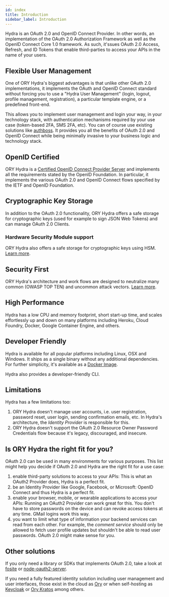 ```yaml
---
id: index
title: Introduction
sidebar_label: Introduction
---
```


Hydra is an OAuth 2.0 and OpenID Connect Provider. In other words, an
implementation of the OAuth 2.0 Authorization Framework as well as the OpenID
Connect Core 1.0 framework. As such, it'ssues OAuth 2.0 Access, Refresh, and ID
Tokens that enable third-parties to access your APIs in the name of your users.

## Flexible User Management

One of ORY Hydra's biggest advantages is that unlike other OAuth 2.0
implementations, it implements the OAuth and OpenID Connect standard without
forcing you to use a "Hydra User Management" (login, logout, profile management,
registration), a particular template engine, or a predefined front-end.

This allows you to implement user management and login your way, in your
technology stack, with authentication mechanisms required by your use case
(token-based 2FA, SMS 2FA, etc). You can of course use existing solutions like
[authboss](https://github.com/go-authboss/authboss). It provides you all the
benefits of OAuth 2.0 and OpenID Connect while being minimally invasive to your
business logic and technology stack.

## OpenID Certified

ORY Hydra is a
[Certified OpenID Connect Provider Server](https://openid.net/developers/certified/)
and implements all the requirements stated by the OpenID Foundation. In
particular, it implements the various OAuth 2.0 and OpenID Connect
flows specified by the IETF and OpenID Foundation.

## Cryptographic Key Storage

In addition to the OAuth 2.0 functionality, ORY Hydra offers a safe storage for
cryptographic keys (used for example to sign JSON Web Tokens) and can manage
OAuth 2.0 Clients.

### Hardware Security Module support

ORY Hydra also offers a safe storage for cryptographic keys using HSM.
[Learn more](guides/hsm-support.md).

## Security First

ORY Hydra's architecture and work flows are designed to neutralize many common
(OWASP TOP TEN) and uncommon attack vectors.
[Learn more](./security-architecture.md).

## High Performance

Hydra has a low CPU and memory footprint, short start-up time, and scales
effortlessly up and down on many platforms including Heroku, Cloud Foundry,
Docker, Google Container Engine, and others.

## Developer Friendly

Hydra is available for all popular platforms including Linux, OSX and Windows.
It ships as a single binary without any additional dependencies. For further
simplicity, it's available as a
[Docker Image](https://hub.docker.com/r/oryd/hydra/).

Hydra also provides a developer-friendly CLI.

## Limitations

Hydra has a few limitations too:

1. ORY Hydra doesn't manage user accounts, i.e. user registration, password
   reset, user login, sending confirmation emails, etc. In Hydra's architecture,
   the _Identity Provider_ is responsible for this.
2. ORY Hydra doesn't support the OAuth 2.0 Resource Owner Password Credentials
   flow because it's legacy, discouraged, and insecure.

## Is ORY Hydra the right fit for you?

OAuth 2.0 can be used in many environments for various purposes. This list might
help you decide if OAuth 2.0 and Hydra are the right fit for a use case:

1. enable third-party solutions to access to your APIs: This is what an OAuth2
   Provider does, Hydra is a perfect fit.
2. be an Identity Provider like Google, Facebook, or Microsoft: OpenID Connect
   and thus Hydra is a perfect fit.
3. enable your browser, mobile, or wearable applications to access your APIs:
   Running an OAuth2 Provider can work great for this. You don't have to store
   passwords on the device and can revoke access tokens at any time. GMail
   logins work this way.
4. you want to limit what type of information your backend services can read
   from each other. For example, the _comment service_ should only be allowed to
   fetch user profile updates but shouldn't be able to read user passwords.
   OAuth 2.0 might make sense for you.

## Other solutions

If you only need a library or SDKs that implements OAuth 2.0, take a look at
[fosite](https://github.com/ory/fosite) or
[node-oauth2-server](https://github.com/oauthjs/node-oauth2-server).

If you need a fully featured identity solution including user management and
user interfaces, those exist in the cloud as [Ory](https://console.ory.sh) or
when self-hosting as [Keycloak](https://www.keycloak.org) or
[Ory Kratos](https://github.com/ory/kratos/) among others.

